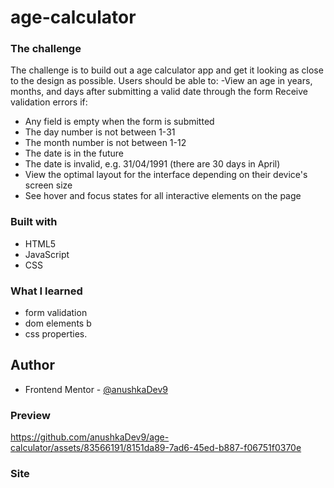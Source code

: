 # age-calculator
### The challenge
The  challenge is to build out a age calculator app and get it looking as close to the design as possible.
Users should be able to:
-View an age in years, months, and days after submitting a valid date through the form
Receive validation errors if:
 - Any field is empty when the form is submitted
 - The day number is not between 1-31
 - The month number is not between 1-12
 - The date is in the future
 - The date is invalid, e.g. 31/04/1991 (there are 30 days in April)
- View the optimal layout for the interface depending on their device's screen size
- See hover and focus states for all interactive elements on the page

### Built with
- HTML5
- JavaScript
- CSS
### What I learned
- form validation<br/>
- dom elements b<r/>
- css properties.
## Author
- Frontend Mentor - [@anushkaDev9](https://www.frontendmentor.io/profile/anushkaDev9)
### Preview 
https://github.com/anushkaDev9/age-calculator/assets/83566191/8151da89-7ad6-45ed-b887-f06751f0370e
### Site 

